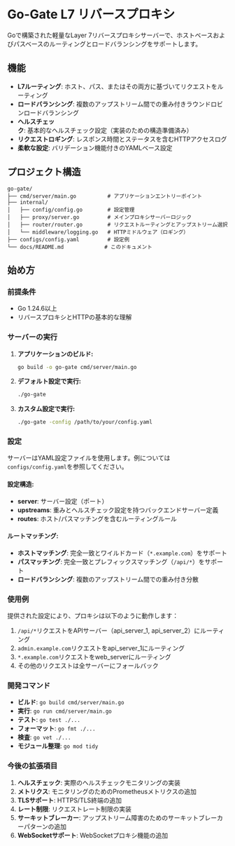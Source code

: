 # Go-Gate L7 リバースプロキシ

Goで構築された軽量なLayer 7リバースプロキシサーバーで、ホストベースおよびパスベースのルーティングとロードバランシングをサポートします。

## 機能

- **L7ルーティング**: ホスト、パス、またはその両方に基づいてリクエストをルーティング
- **ロードバランシング**: 複数のアップストリーム間での重み付きラウンドロビンロードバランシング
- **ヘルスチェック**: 基本的なヘルスチェック設定（実装のための構造準備済み）
- **リクエストロギング**: レスポンス時間とステータスを含むHTTPアクセスログ
- **柔軟な設定**: バリデーション機能付きのYAMLベース設定

## プロジェクト構造

```
go-gate/
├── cmd/server/main.go          # アプリケーションエントリーポイント
├── internal/
│   ├── config/config.go        # 設定管理
│   ├── proxy/server.go         # メインプロキシサーバーロジック
│   ├── router/router.go        # リクエストルーティングとアップストリーム選択
│   └── middleware/logging.go   # HTTPミドルウェア（ロギング）
├── configs/config.yaml         # 設定例
└── docs/README.md             # このドキュメント
```

## 始め方

### 前提条件

- Go 1.24.6以上
- リバースプロキシとHTTPの基本的な理解

### サーバーの実行

1. **アプリケーションのビルド:**
   ```bash
   go build -o go-gate cmd/server/main.go
   ```

2. **デフォルト設定で実行:**
   ```bash
   ./go-gate
   ```

3. **カスタム設定で実行:**
   ```bash
   ./go-gate -config /path/to/your/config.yaml
   ```

### 設定

サーバーはYAML設定ファイルを使用します。例については`configs/config.yaml`を参照してください。

#### 設定構造:

- **server**: サーバー設定（ポート）
- **upstreams**: 重みとヘルスチェック設定を持つバックエンドサーバー定義
- **routes**: ホスト/パスマッチングを含むルーティングルール

#### ルートマッチング:

- **ホストマッチング**: 完全一致とワイルドカード（`*.example.com`）をサポート
- **パスマッチング**: 完全一致とプレフィックスマッチング（`/api/*`）をサポート
- **ロードバランシング**: 複数のアップストリーム間での重み付き分散

### 使用例

提供された設定により、プロキシは以下のように動作します：

1. `/api/*`リクエストをAPIサーバー（api_server_1, api_server_2）にルーティング
2. `admin.example.com`リクエストをapi_server_1にルーティング
3. `*.example.com`リクエストをweb_serverにルーティング
4. その他のリクエストは全サーバーにフォールバック

### 開発コマンド

- **ビルド**: `go build cmd/server/main.go`
- **実行**: `go run cmd/server/main.go`
- **テスト**: `go test ./...`
- **フォーマット**: `go fmt ./...`
- **検査**: `go vet ./...`
- **モジュール整理**: `go mod tidy`

### 今後の拡張項目

1. **ヘルスチェック**: 実際のヘルスチェックモニタリングの実装
2. **メトリクス**: モニタリングのためのPrometheusメトリクスの追加
3. **TLSサポート**: HTTPS/TLS終端の追加
4. **レート制限**: リクエストレート制限の実装
5. **サーキットブレーカー**: アップストリーム障害のためのサーキットブレーカーパターンの追加
6. **WebSocketサポート**: WebSocketプロキシ機能の追加